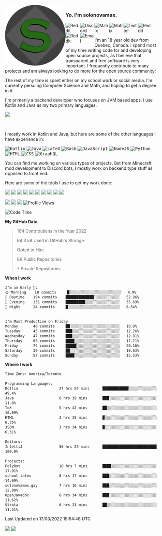 <img align="left" alt="Avatar" width="200px" src="https://raw.githubusercontent.com/solonovamax/solonovamax/main/solonovamax-circle.png" />

### Yo. I'm solonovamax.

<a href="https://gitlab.com/solonovamax">
    <img align="left" alt="Reddit" width="48px" src="https://img.icons8.com/color/2x/gitlab.png">
</a>

<a href="https://discord.solonovamax.gay">
    <img align="left" alt="Discord" width="48px" src="https://img.icons8.com/color/2x/discord-logo.png">
</a>

<a href="https://matrix.to/#/@solonovamax:matrix.org?#gh-light-mode-only">
    <img align="left" alt="Matrix" width="48px" src="https://img.icons8.com/000000/material/2x/matrix-logo.png">
</a>
<a href="https://matrix.to/#/@solonovamax:matrix.org?#gh-dark-mode-only">
    <img align="left" alt="Matrix" width="48px" src="https://img.icons8.com/FFFFFF/material/2x/matrix-logo.png">
</a>

<a href="https://twitter.com/solonovamax">
    <img align="left" alt="Twitter" width="48px" src="https://img.icons8.com/color/2x/twitter.png">
</a>

<!-- <a href="https://twitch.tv/solonovamax">
    <img align="left" alt="Twitch" width="48px" src="https://img.icons8.com/color/2x/twitch.png">
</a> -->

<a href="https://reddit.com/u/solonovamax">
    <img align="left" alt="Reddit" width="48px" src="https://img.icons8.com/color/2x/reddit.png">
</a>

<a href="https://www.youtube.com/channel/UCTxCeyGu41WfEBT8mXpjHMA">
    <img align="left" alt="Reddit" width="48px" src="https://img.icons8.com/color/2x/youtube.png">
</a>

<a href="mailto:solonovamax@12oclockpoint.com">
    <img align="left" alt="Email" width="48px" src="https://img.icons8.com/fluency/2x/mail.png">
</a>

<!-- <a href="https://open.spotify.com/user/solonovamax">
    <img align="left" alt="Spotify" width="48px" src="https://img.icons8.com/color/2x/spotify.png">
</a> -->

<br/>
<br/>

I'm an 18 year old dev from Quebec, Canada.
I spend most of my time writing code for and developing open source projects, as I believe that transparent and free software is very important.
I frequently contribute to many projects and am always looking to do more for the open source community!

The rest of my time is spent either on my school work or social media. I'm currently persuing Computer Science and Math, and hoping to get a degree in it.

I'm primarily a backend developer who focuses on JVM based apps. I use Kotlin and Java as my two primary languages.


<a href="https://github.com/ryo-ma/github-profile-trophy"><img src="https://github-profile-trophy.vercel.app/?username=pierreschwang&margin-w=15&row=1"/></a> 

<br/>

I mostly work in Kotlin and Java, but here are some of the other languages I have experience in:

<kbd><img height="32" alt="Kotlin" src="https://img.icons8.com/color/1x/kotlin.png"></kbd>
<kbd><img height="32" alt="Java" src="https://img.icons8.com/color/1x/java-coffee-cup-logo.png"></kbd>
<kbd><img height="32" alt="LaTeX" src="https://img.icons8.com/color/1x/latex.png"></kbd>
<kbd><img height="32" alt="Bash" src="https://img.icons8.com/color/1x/console.png"></kbd>
<kbd><img height="32" alt="JavaScript" src="https://img.icons8.com/color/1x/javascript.png"></kbd>
<kbd><img height="32" alt="NodeJS" src="https://img.icons8.com/color/1x/nodejs.png"></kbd>
<kbd><img height="32" alt="Python" src="https://img.icons8.com/color/1x/python.png"></kbd>
<kbd><img height="32" alt="HTML" src="https://img.icons8.com/color/1x/html-5.png"></kbd>
<kbd><img height="32" alt="CSS" src="https://img.icons8.com/color/1x/css3.png"></kbd>
<kbd><img height="32" alt="GraphQL" src="https://img.icons8.com/color/1x/graphql.png"></kbd>

You can find me working on various types of projects.
But from Minecraft mod development to Discord bots, I mostly work on backend type stuff as opposed to front end.

Here are some of the tools I use to get my work done:

<kbd><img height="32" src="https://img.icons8.com/color/2x/intellij-idea.png"></kbd>
<kbd><img height="32" src="https://img.icons8.com/color/2x/linux.png"></kbd>
<kbd><img height="32" src="https://img.icons8.com/fluent/2x/console.png"></kbd>
<kbd><img height="32" src="https://img.icons8.com/color/2x/open-source.png"></kbd>
<kbd><img height="32" src="https://img.icons8.com/color/2x/git.png"></kbd>
<kbd><img height="32" src="https://img.icons8.com/color/2x/docker.png"></kbd>
<kbd><img height="32" src="https://img.icons8.com/color/2x/mongodb.png"></kbd>
<kbd><img height="32" src="https://img.icons8.com/color/2x/nginx.png"></kbd>
<a href="?#gh-light-mode-only"><kbd><img height="32" src="https://img.icons8.com/metro/2x/mysql.png"></kbd></a>
<a href="?#gh-dark-mode-only"><kbd><img height="32" src="https://img.icons8.com/FFFFFF/metro/2x/mysql.png"></kbd></a>

![](https://img.shields.io/badge/OS-Arch%20Linux-informational?style=for-the-badge&logo=Arch%20Linux&logoColor=white&color=007ec6)
![](https://img.shields.io/badge/Editor-IntelliJ%20Idea-informational?style=for-the-badge&logo=IntelliJ%20Idea&logoColor=white&color=007ec6)
![](https://img.shields.io/badge/Main%20Languages-Java%20%26%20Kotlin-informational?style=for-the-badge&logo=Java&logoColor=white&color=007ec6)
![Profile Views](https://komarev.com/ghpvc/?username=solonovamax&color=blue&style=for-the-badge)


<!--START_SECTION:waka-->
![Code Time](https://img.shields.io/badge/Code%20Time-1%2C527%20hrs%2025%20mins-blue?style=for-the-badge)

**My GitHub Data**

> 164 Contributions in the Year 2022
> 
> 64.3 kB Used in GitHub's Storage
> 
> Opted to Hire
> 
> 89 Public Repositories
> 
> 7 Private Repositories
> 
**When I work** 

```text
I'm an Early 🐤: 
🌞 Morning    18 commits     █░░░░░░░░░░░░░░░░░░░░░░░░   4.9% 
🌆 Daytime    194 commits    █████████████░░░░░░░░░░░░   52.86% 
🌃 Evening    131 commits    █████████░░░░░░░░░░░░░░░░   35.69% 
🌙 Night      24 commits     █░░░░░░░░░░░░░░░░░░░░░░░░   6.54%


I'm Most Productive on Friday: 
Monday       40 commits     ██░░░░░░░░░░░░░░░░░░░░░░░   10.9% 
Tuesday      45 commits     ███░░░░░░░░░░░░░░░░░░░░░░   12.26% 
Wednesday    47 commits     ███░░░░░░░░░░░░░░░░░░░░░░   12.81% 
Thursday     65 commits     ████░░░░░░░░░░░░░░░░░░░░░   17.71% 
Friday       74 commits     █████░░░░░░░░░░░░░░░░░░░░   20.16% 
Saturday     39 commits     ██░░░░░░░░░░░░░░░░░░░░░░░   10.63% 
Sunday       57 commits     ████░░░░░░░░░░░░░░░░░░░░░   15.53%

```


**Where I work** 

```text
Time Zone: America/Toronto

Programming Languages: 
Kotlin                   27 hrs 54 mins      ████████████░░░░░░░░░░░░░   49.4% 
Java                     6 hrs 39 mins       ███░░░░░░░░░░░░░░░░░░░░░░   11.8% 
TeX                      5 hrs 42 mins       ██░░░░░░░░░░░░░░░░░░░░░░░   10.09% 
HTML                     3 hrs 35 mins       █░░░░░░░░░░░░░░░░░░░░░░░░   6.35% 
JSON                     3 hrs 34 mins       █░░░░░░░░░░░░░░░░░░░░░░░░   6.31%

Editors: 
IntelliJ                 56 hrs 29 mins      █████████████████████████   100.0%

Projects: 
PolyBot                  10 hrs 7 mins       ████░░░░░░░░░░░░░░░░░░░░░   17.91% 
school-latex             8 hrs 17 mins       ███░░░░░░░░░░░░░░░░░░░░░░   14.69% 
solonovamax.gay          7 hrs 16 mins       ███░░░░░░░░░░░░░░░░░░░░░░   12.89% 
OpenJavadoc              6 hrs 34 mins       ███░░░░░░░░░░░░░░░░░░░░░░   11.62% 
Strata                   6 hrs 23 mins       ██░░░░░░░░░░░░░░░░░░░░░░░   11.31%

```


 Last Updated on 17/03/2022 19:54:48 UTC
<!--END_SECTION:waka-->

<div style="white-space:nowrap;width:100%;position: relative;display: inline-block">
<img align="center" src="https://github-readme-stats.vercel.app/api?username=solonovamax&custom_title=solonovamax%27s%20Github%20Stats&langs_count=5&include_all_commits=true&count_private=true&show_icons=true&theme=github_dark"/>
<img align="center" src="https://github-readme-stats.vercel.app/api/wakatime?username=solonovamax&custom_title=solonovamax%27s%20Primary%20Languages&langs_count=10&show_icons=true&theme=github_dark"/>
</div>
